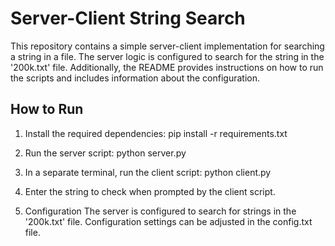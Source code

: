 # Server-Client String Search

This repository contains a simple server-client implementation for searching a string in a file. The server logic is configured to search for the string in the '200k.txt' file. Additionally, the README provides instructions on how to run the scripts and includes information about the configuration.

## How to Run

1. Install the required dependencies:
pip install -r requirements.txt

2. Run the server script:
python server.py

3. In a separate terminal, run the client script:
python client.py

4. Enter the string to check when prompted by the client script.

5. Configuration
The server is configured to search for strings in the '200k.txt' file.
Configuration settings can be adjusted in the config.txt file.

